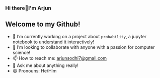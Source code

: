 ### Hi there👋I'm Arjun
## Welcome to my Github!

<!--
**asterbot/asterbot** is a ✨ _special_ ✨ repository because its `README.md` (this file) appears on your GitHub profile.

Here are some ideas to get you started:

- 🔭 I’m currently working on ...
- 🌱 I’m currently learning ...
- 👯 I’m looking to collaborate on ...
- 🤔 I’m looking for help with ...
- 💬 Ask me about ...
- 📫 How to reach me: ...
- 😄 Pronouns: ...
- ⚡ Fun fact: ...
-->
- 🔭 I’m currently working on a project about `probability`, a jupyter notebook to understand it interactively!
- 👯 I’m looking to collaborate with anyone with a passion for computer science!
- 📫 How to reach me: arjunsodhi7@gmail.com
- 💬 Ask me about anything really!
- 😄 Pronouns: He/Him
